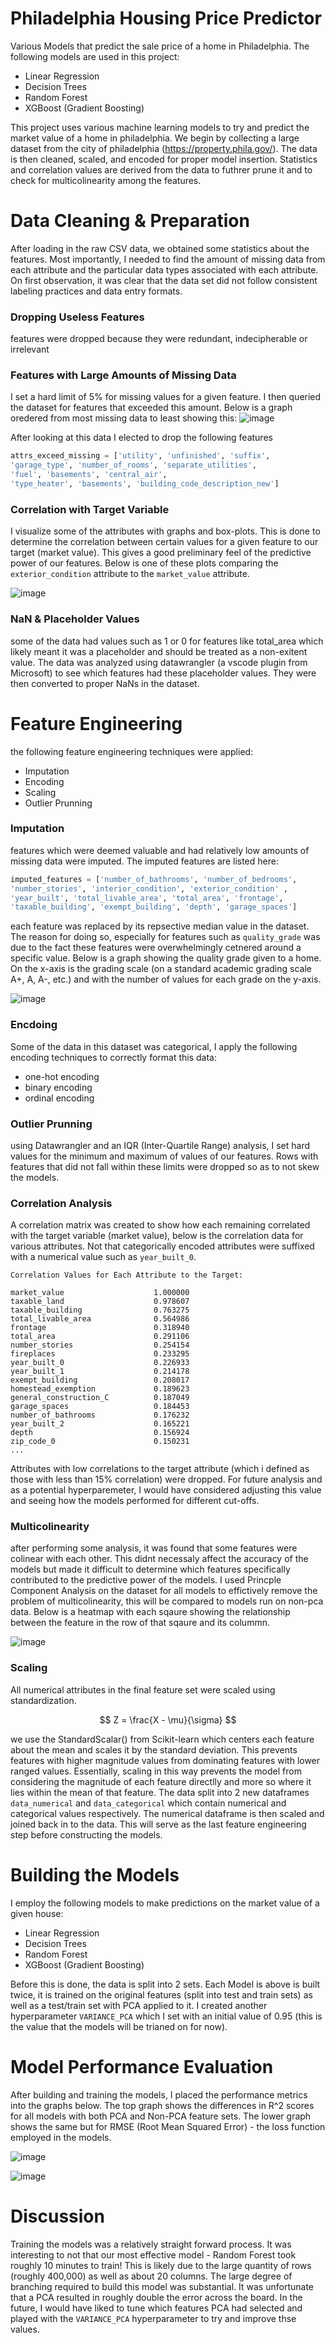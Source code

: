 # Philadelphia Housing Price Predictor 
Various Models that predict the sale price of a home in Philadelphia. The following models are used in this project: 
- Linear Regression
- Decision Trees
- Random Forest
- XGBoost (Gradient Boosting) 

This project uses various machine learning models to try and predict the market value of a home in philadelphia. We begin by collecting a large dataset from the city of philadelphia (https://property.phila.gov/). The data is then cleaned, scaled, and encoded for proper model insertion. Statistics and correlation values are derived from the data to futhrer prune it and to check for multicolinearity among the features. 

# Data Cleaning & Preparation 
After loading in the raw CSV data, we obtained some statistics about the features. Most importantly, I needed to find the amount of missing data from each attribute and the particular data types associated with each attribute. On first observation, it was clear that the data set did not follow consistent labeling practices and data entry formats. 

### Dropping Useless Features 
features were dropped because they were redundant, indecipherable or irrelevant

### Features with Large Amounts of Missing Data 
I set a hard limit of 5% for missing values for a given feature. I then queried the dataset for features that exceeded this amount. Below is a graph oredered from most missing data to least showing this: 
![image](https://github.com/afeins19/PhillyHousingPricePredictor/assets/56986596/beba2a80-bb04-44c6-adf1-a9b95c0aabe7)

After looking at this data I elected to drop the following features 
```python 
attrs_exceed_missing = ['utility', 'unfinished', 'suffix',
'garage_type', 'number_of_rooms', 'separate_utilities',
'fuel', 'basements', 'central_air',
'type_heater', 'basements', 'building_code_description_new']
```

### Correlation with Target Variable 
I visualize some of the attributes with graphs and box-plots. This is done to determine the correlation between certain values for a given feature to our target (market value). This gives a good preliminary feel of the predictive power of our features. Below is one of these plots comparing the `exterior_condition` attribute to the `market_value` attribute. 

![image](https://github.com/afeins19/PhillyHousingPricePredictor/assets/56986596/fb298386-0d70-46d8-985c-342fd69aec63)

### NaN & Placeholder Values 
some of the data had values such as 1 or 0 for features like total_area which likely meant it was a placeholder and should be treated as a non-exitent value. The data was analyzed using datawrangler (a vscode plugin from Microsoft) to see which features had these placeholder values. They were then converted to proper NaNs in the dataset. 


# Feature Engineering 
the following feature engineering techniques were applied: 
- Imputation
- Encoding
- Scaling
- Outlier Prunning

### Imputation 
features which were deemed valuable and had relatively low amounts of missing data were imputed. The imputed features are listed here: 
```python
imputed_features = ['number_of_bathrooms', 'number_of_bedrooms', 
'number_stories', 'interior_condition', 'exterior_condition' , 
'year_built', 'total_livable_area', 'total_area', 'frontage', 
'taxable_building', 'exempt_building', 'depth', 'garage_spaces']
```

each feature was replaced by its repsective median value in the dataset. The reason for doing so, especially for features such as `quality_grade` was due to the fact these features were overwhelmingly cetnered around a specific value. Below is a graph showing the quality grade given to a home. On the x-axis is the grading scale (on a standard academic grading scale A+, A, A-, etc.) and with the number of values for each grade on the y-axis. 

![image](https://github.com/afeins19/PhillyHousingPricePredictor/assets/56986596/bf1f4092-39b8-42a4-a0ce-3d2ba2449e47)

### Encdoing 
Some of the data in this dataset was categorical, I apply the following encoding techniques to correctly format this data: 
- one-hot encoding
- binary encoding
- ordinal encoding

### Outlier Prunning 
using Datawrangler and an IQR (Inter-Quartile Range) analysis, I set hard values for the minimum and maximum of values of our features. Rows with features that did not fall within these limits were dropped so as to not skew the models. 

### Correlation Analysis 
A correlation matrix was created to show how each remaining correlated with the target variable (market value), below is the correlation data for various attributes. Not that categorically encoded attributes were suffixed with a numerical value such as `year_built_0`. 
```
Correlation Values for Each Attribute to the Target:

market_value                    1.000000
taxable_land                    0.978607
taxable_building                0.763275
total_livable_area              0.564986
frontage                        0.318940
total_area                      0.291106
number_stories                  0.254154
fireplaces                      0.233295
year_built_0                    0.226933
year_built_1                    0.214178
exempt_building                 0.208017
homestead_exemption             0.189623
general_construction_C          0.187049
garage_spaces                   0.184453
number_of_bathrooms             0.176232
year_built_2                    0.165221
depth                           0.156924
zip_code_0                      0.150231
...

```

Attributes with low correlations to the target attribute (which i defined as those with less than 15% correlation) were dropped. For future analysis and as a potential hyperparemeter, I would have considered adjusting this value and seeing how the models performed for different cut-offs. 

### Multicolinearity 
after performing some analysis, it was found that some features were colinear with each other. This didnt necessaly affect the accuracy of the models but made it difficult to determine which features specifically contributed to the predictive power of the models. I used Princple Component Analysis on the dataset for all models to effictively remove the problem of multicolinearity, this will be compared to models run on non-pca data. Below is a heatmap with each sqaure showing the relationship between the feature in the row of that sqaure and its colummn. 

![image](https://github.com/afeins19/PhillyHousingPricePredictor/assets/56986596/2c3e801b-8527-48f0-95b0-d868d328c619)


### Scaling 
All numerical attributes in the final feature set were scaled using standardization. 

$$
Z = \frac{X - \mu}{\sigma}
$$

we use the StandardScalar() from Scikit-learn which centers each feature about the mean and scales it by the standard deviation. This prevents features with higher magnitude values from dominating features with lower ranged values. Essentially, scaling in this way prevents the model from considering the magnitude of each feature directlly and more so where it lies within the mean of that feature. The data split into 2 new dataframes `data_numerical` and `data_categorical` which contain numerical and categorical values respectively. The numerical dataframe is then scaled and joined back in to the data. This will serve as the last feature engineering step before constructing the models. 

# Building the Models 
I employ the following models to make predictions on the market value of a given house: 
- Linear Regression
- Decision Trees
- Random Forest
- XGBoost (Gradient Boosting)

Before this is done, the data is split into 2 sets. Each Model is above is built twice, it is trained on the original features (split into test and train sets) as well as a test/train set with PCA applied to it. I created another hyperparameter `VARIANCE_PCA` which I set with an initial value of 0.95 (this is the value that the models will be trianed on for now). 

# Model Performance Evaluation  
After building and training the models, I placed the performance metrics into the graphs below. The top graph shows the differences in R^2 scores for all models with both PCA and Non-PCA feature sets. The lower graph shows the same but for RMSE (Root Mean Squared Error) - the loss function employed in the models. 

![image](https://github.com/afeins19/PhillyHousingPricePredictor/assets/56986596/c7220ef4-08be-42e9-8c2a-03d22babdb9b)

![image](https://github.com/afeins19/PhillyHousingPricePredictor/assets/56986596/a8aa8470-b800-4de1-9735-d686a43641fa)

# Discussion 

Training the models was a relatively straight forward process. It was interesting to not that our most effective model - Random Forest took roughly 10 minutes to train! This is likely due to the large quantity of rows (roughly 400,000) as well as about 20 columns. The large degree of branching required to build this model was substantial. It was unfortunate that a PCA resulted in roughly double the error across the board. In the future, I would have liked to tune which features PCA had selected and played with the `VARIANCE_PCA` hyperparameter to try and improve thse values. 

